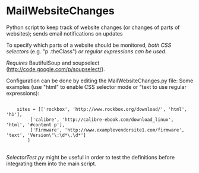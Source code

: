 MailWebsiteChanges
==================

Python script to keep track of website changes (or changes of parts of websites); sends email notifications on updates

To specify which parts of a website should be monitored, <em>both CSS selectors</em> (e.g. "p .theClass") <em>or regular expressions can be used</em>.


<em>Requires</em> BautifulSoup and soupselect (http://code.google.com/p/soupselect/).

Configuration can be done by editing the MailWebsiteChanges.py file:
Some examples (use "html" to enable CSS selector mode or "text to use regular expressions):
<pre>
<code>
    sites = [['rockbox', 'http://www.rockbox.org/download/', 'html', 'h1'],
         ['calibre', 'http://calibre-ebook.com/download_linux', 'html', '#content p'],
         ['Firmware', 'http://www.examplevendorsite1.com/firmware', 'text', 'Version\"\:\d*\.\d*']
        ]
</code>
</pre>


<em>SelectorTest.py</em> might be useful in order to test the definitions before integrating them into the main script.

